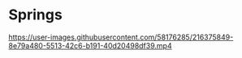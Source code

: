 # Springs

https://user-images.githubusercontent.com/58176285/216375849-8e79a480-5513-42c6-b191-40d20498df39.mp4

